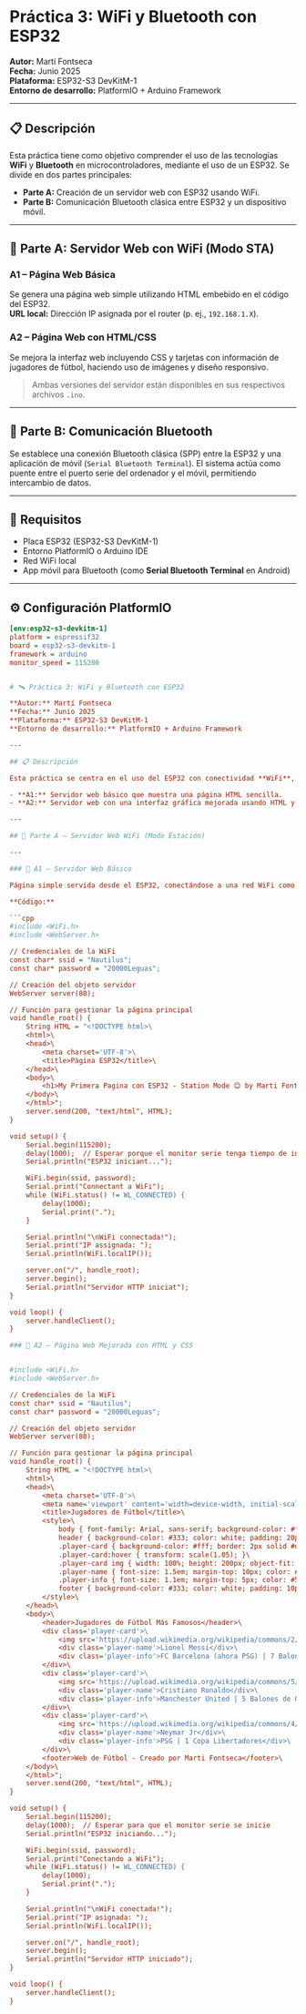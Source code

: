 # Práctica 3: WiFi y Bluetooth con ESP32  
**Autor:** Martí Fontseca  
**Fecha:** Junio 2025  
**Plataforma:** ESP32-S3 DevKitM-1  
**Entorno de desarrollo:** PlatformIO + Arduino Framework

---

## 📋 Descripción

Esta práctica tiene como objetivo comprender el uso de las tecnologías **WiFi** y **Bluetooth** en microcontroladores, mediante el uso de un ESP32. Se divide en dos partes principales:

- **Parte A:** Creación de un servidor web con ESP32 usando WiFi.
- **Parte B:** Comunicación Bluetooth clásica entre ESP32 y un dispositivo móvil.

---

## 🧪 Parte A: Servidor Web con WiFi (Modo STA)

### A1 – Página Web Básica

Se genera una página web simple utilizando HTML embebido en el código del ESP32.  
**URL local:** Dirección IP asignada por el router (p. ej., `192.168.1.X`).

### A2 – Página Web con HTML/CSS

Se mejora la interfaz web incluyendo CSS y tarjetas con información de jugadores de fútbol, haciendo uso de imágenes y diseño responsivo.

> Ambas versiones del servidor están disponibles en sus respectivos archivos `.ino`.

---

## 📱 Parte B: Comunicación Bluetooth

Se establece una conexión Bluetooth clásica (SPP) entre la ESP32 y una aplicación de móvil (`Serial Bluetooth Terminal`). El sistema actúa como puente entre el puerto serie del ordenador y el móvil, permitiendo intercambio de datos.

---

## 🧰 Requisitos

- Placa ESP32 (ESP32-S3 DevKitM-1)
- Entorno PlatformIO o Arduino IDE
- Red WiFi local
- App móvil para Bluetooth (como **Serial Bluetooth Terminal** en Android)

---

## ⚙️ Configuración PlatformIO

```ini
[env:esp32-s3-devkitm-1]
platform = espressif32
board = esp32-s3-devkitm-1
framework = arduino
monitor_speed = 115200


# 🛰️ Práctica 3: WiFi y Bluetooth con ESP32

**Autor:** Martí Fontseca  
**Fecha:** Junio 2025  
**Plataforma:** ESP32-S3 DevKitM-1  
**Entorno de desarrollo:** PlatformIO + Arduino Framework  

---

## 📋 Descripción

Esta práctica se centra en el uso del ESP32 con conectividad **WiFi**, desarrollando páginas web alojadas en el propio microcontrolador. Se divide en dos partes:

- **A1:** Servidor web básico que muestra una página HTML sencilla.
- **A2:** Servidor web con una interfaz gráfica mejorada usando HTML y CSS.

---

## 🧪 Parte A – Servidor Web WiFi (Modo Estación)

---

### 🔹 A1 – Servidor Web Básico

Página simple servida desde el ESP32, conectándose a una red WiFi como cliente (modo estación).

**Código:**

```cpp
#include <WiFi.h>
#include <WebServer.h>

// Credenciales de la WiFi
const char* ssid = "Nautilus";  
const char* password = "20000Leguas";  

// Creación del objeto servidor
WebServer server(80);

// Función para gestionar la página principal
void handle_root() {
    String HTML = "<!DOCTYPE html>\
    <html>\
    <head>\
        <meta charset='UTF-8'>\
        <title>Pàgina ESP32</title>\
    </head>\
    <body>\
        <h1>My Primera Pagina con ESP32 - Station Mode 😊 by Marti Fontseca</h1>\
    </body>\
    </html>";
    server.send(200, "text/html", HTML);
}

void setup() {
    Serial.begin(115200);
    delay(1000);  // Esperar porque el monitor serie tenga tiempo de iniciarse
    Serial.println("ESP32 iniciant...");

    WiFi.begin(ssid, password);
    Serial.print("Connectant a WiFi");
    while (WiFi.status() != WL_CONNECTED) {
        delay(1000);
        Serial.print(".");
    }

    Serial.println("\nWiFi connectada!");
    Serial.print("IP assignada: ");
    Serial.println(WiFi.localIP());

    server.on("/", handle_root);
    server.begin();
    Serial.println("Servidor HTTP iniciat");
}

void loop() {
    server.handleClient();
}

### 🔹 A2 – Página Web Mejorada con HTML y CSS


#include <WiFi.h>
#include <WebServer.h>

// Credenciales de la WiFi
const char* ssid = "Nautilus";  
const char* password = "20000Leguas";  

// Creación del objeto servidor
WebServer server(80);

// Función para gestionar la página principal
void handle_root() {
    String HTML = "<!DOCTYPE html>\
    <html>\
    <head>\
        <meta charset='UTF-8'>\
        <meta name='viewport' content='width=device-width, initial-scale=1.0'>\
        <title>Jugadores de Fútbol</title>\
        <style>\
            body { font-family: Arial, sans-serif; background-color: #f5f5f5; margin: 0; padding: 0; text-align: center; }\
            header { background-color: #333; color: white; padding: 20px; font-size: 2em; }\
            .player-card { background-color: #fff; border: 2px solid #ddd; margin: 20px; padding: 20px; border-radius: 8px; box-shadow: 0 4px 8px rgba(0, 0, 0, 0.1); display: inline-block; width: 300px; text-align: center; transition: transform 0.3s ease; }\
            .player-card:hover { transform: scale(1.05); }\
            .player-card img { width: 100%; height: 200px; object-fit: cover; border-radius: 8px; }\
            .player-name { font-size: 1.5em; margin-top: 10px; color: #333; }\
            .player-info { font-size: 1.1em; margin-top: 5px; color: #555; }\
            footer { background-color: #333; color: white; padding: 10px; position: fixed; width: 100%; bottom: 0; text-align: center; }\
        </style>\
    </head>\
    <body>\
        <header>Jugadores de Fútbol Más Famosos</header>\
        <div class='player-card'>\
            <img src='https://upload.wikimedia.org/wikipedia/commons/2/2d/Lionel_Messi_2018.jpg' alt='Lionel Messi'>\
            <div class='player-name'>Lionel Messi</div>\
            <div class='player-info'>FC Barcelona (ahora PSG) | 7 Balones de Oro</div>\
        </div>\
        <div class='player-card'>\
            <img src='https://upload.wikimedia.org/wikipedia/commons/5/5d/Cristiano_Ronaldo_2018.jpg' alt='Cristiano Ronaldo'>\
            <div class='player-name'>Cristiano Ronaldo</div>\
            <div class='player-info'>Manchester United | 5 Balones de Oro</div>\
        </div>\
        <div class='player-card'>\
            <img src='https://upload.wikimedia.org/wikipedia/commons/4/47/Neymar_2019.jpg' alt='Neymar Jr'>\
            <div class='player-name'>Neymar Jr</div>\
            <div class='player-info'>PSG | 1 Copa Libertadores</div>\
        </div>\
        <footer>Web de Fútbol - Creado por Marti Fontseca</footer>\
    </body>\
    </html>";
    server.send(200, "text/html", HTML);
}

void setup() {
    Serial.begin(115200);
    delay(1000);  // Esperar para que el monitor serie se inicie
    Serial.println("ESP32 iniciando...");

    WiFi.begin(ssid, password);
    Serial.print("Conectando a WiFi");
    while (WiFi.status() != WL_CONNECTED) {
        delay(1000);
        Serial.print(".");
    }

    Serial.println("\nWiFi conectada!");
    Serial.print("IP asignada: ");
    Serial.println(WiFi.localIP());

    server.on("/", handle_root);
    server.begin();
    Serial.println("Servidor HTTP iniciado");
}

void loop() {
    server.handleClient();
}


